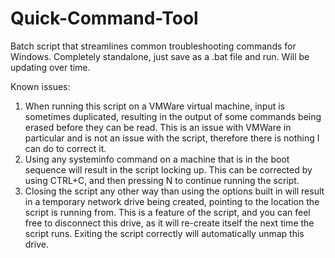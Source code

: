 # Quick-Command-Tool
Batch script that streamlines common troubleshooting commands for Windows. Completely standalone, just save as a .bat file and run. Will be updating over time.

Known issues:
1. When running this script on a VMWare virtual machine, input is sometimes duplicated, resulting in the output of some commands being erased before they can be read. This is an issue with VMWare in particular and is not an issue with the script, therefore there is nothing I can do to correct it.
2. Using any systeminfo command on a machine that is in the boot sequence will result in the script locking up. This can be corrected by using CTRL+C, and then pressing N to continue running the script.
3. Closing the script any other way than using the options built in will result in a temporary network drive being created, pointing to the location the script is running from. This is a feature of the script, and you can feel free to disconnect this drive, as it will re-create itself the next time the script runs. Exiting the script correctly will automatically unmap this drive.

